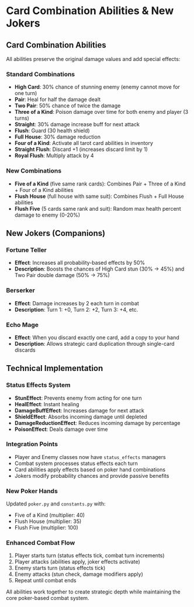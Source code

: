 # Card Combination Abilities & New Jokers

## Card Combination Abilities

All abilities preserve the original damage values and add special effects:

### Standard Combinations
- **High Card**: 30% chance of stunning enemy (enemy cannot move for one turn)
- **Pair**: Heal for half the damage dealt
- **Two Pair**: 50% chance of twice the damage
- **Three of a Kind**: Poison damage over time for both enemy and player (3 turns)
- **Straight**: 30% damage increase buff for next attack
- **Flush**: Guard (30 health shield)
- **Full House**: 30% damage reduction
- **Four of a Kind**: Activate all tarot card abilities in inventory
- **Straight Flush**: Discard +1 (increases discard limit by 1)
- **Royal Flush**: Multiply attack by 4

### New Combinations
- **Five of a Kind** (five same rank cards): Combines Pair + Three of a Kind + Four of a Kind abilities
- **Flush House** (full house with same suit): Combines Flush + Full House abilities  
- **Flush Five** (5 cards same rank and suit): Random max health percent damage to enemy (0-20%)

## New Jokers (Companions)

### Fortune Teller
- **Effect**: Increases all probability-based effects by 50%
- **Description**: Boosts the chances of High Card stun (30% → 45%) and Two Pair double damage (50% → 75%)

### Berserker  
- **Effect**: Damage increases by 2 each turn in combat
- **Description**: Turn 1: +0, Turn 2: +2, Turn 3: +4, etc.

### Echo Mage
- **Effect**: When you discard exactly one card, add a copy to your hand
- **Description**: Allows strategic card duplication through single-card discards

## Technical Implementation

### Status Effects System
- **StunEffect**: Prevents enemy from acting for one turn
- **HealEffect**: Instant healing
- **DamageBuffEffect**: Increases damage for next attack
- **ShieldEffect**: Absorbs incoming damage until depleted
- **DamageReductionEffect**: Reduces incoming damage by percentage
- **PoisonEffect**: Deals damage over time

### Integration Points
- Player and Enemy classes now have `status_effects` managers
- Combat system processes status effects each turn
- Card abilities apply effects based on poker hand combinations
- Jokers modify probability chances and provide passive benefits

### New Poker Hands
Updated `poker.py` and `constants.py` with:
- Five of a Kind (multiplier: 40)
- Flush House (multiplier: 35) 
- Flush Five (multiplier: 100)

### Enhanced Combat Flow
1. Player starts turn (status effects tick, combat turn increments)
2. Player attacks (abilities apply, joker effects activate)
3. Enemy starts turn (status effects tick)
4. Enemy attacks (stun check, damage modifiers apply)
5. Repeat until combat ends

All abilities work together to create strategic depth while maintaining the core poker-based combat system. 